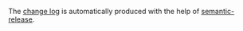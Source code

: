 The [change log](https://github.com/richardschneider/pbn/releases) is automatically produced with
the help of [semantic-release](https://github.com/semantic-release/semantic-release).
